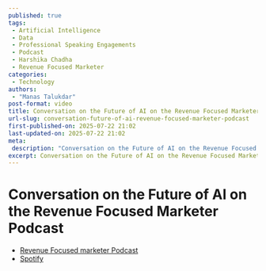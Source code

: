 ```yaml
---
published: true
tags:
 - Artificial Intelligence
 - Data
 - Professional Speaking Engagements
 - Podcast
 - Harshika Chadha
 - Revenue Focused Marketer
categories:
 - Technology
authors:
 - "Manas Talukdar"
post-format: video
title: Conversation on the Future of AI on the Revenue Focused Marketer Podcast
url-slug: conversation-future-of-ai-revenue-focused-marketer-podcast
first-published-on: 2025-07-22 21:02
last-updated-on: 2025-07-22 21:02
meta:
 description: "Conversation on the Future of AI on the Revenue Focused Marketer Podcast."
excerpt: Conversation on the Future of AI on the Revenue Focused Marketer's Podcast"
---
```


# Conversation on the Future of AI on the Revenue Focused Marketer Podcast

- [Revenue Focused marketer Podcast](https://diggrowth.com/podcast/the-future-of-ai-industries-jobs-and-ethical-frontiers/)
- [Spotify](https://open.spotify.com/episode/6rNWjp3l91635bLa12JbJ0?si=jnqXix7KSEeG4hEkz8ZuCA)
